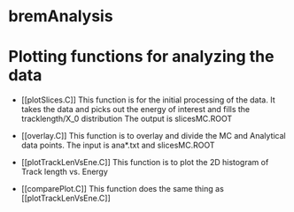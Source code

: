 # bremAnalysis
# Plotting functions for analyzing the data
- [[plotSlices.C]]
	This function is for the initial processing of the data. It takes the data and picks out the energy of interest and fills the tracklength/X_0 distribution 
	The output is slicesMC.ROOT

- [[overlay.C]]
	This function is to overlay and divide the MC and Analytical data points.
	The input is ana*.txt and slicesMC.ROOT

- [[plotTrackLenVsEne.C]]
	This function is to plot the 2D histogram of Track length vs. Energy 

- [[comparePlot.C]]
	This function does the same thing as [[plotTrackLenVsEne.C]] 
